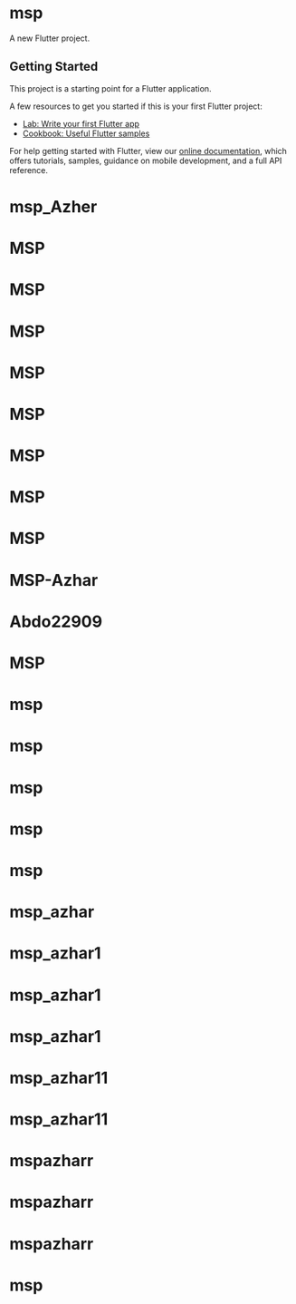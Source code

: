 # msp

A new Flutter project.

## Getting Started

This project is a starting point for a Flutter application.

A few resources to get you started if this is your first Flutter project:

- [Lab: Write your first Flutter app](https://flutter.dev/docs/get-started/codelab)
- [Cookbook: Useful Flutter samples](https://flutter.dev/docs/cookbook)

For help getting started with Flutter, view our
[online documentation](https://flutter.dev/docs), which offers tutorials,
samples, guidance on mobile development, and a full API reference.
# msp_Azher
# MSP
# MSP
# MSP
# MSP
# MSP
# MSP
# MSP
# MSP
# MSP-Azhar
# Abdo22909
# MSP
# msp
# msp
# msp
# msp
# msp
# msp_azhar
# msp_azhar1
# msp_azhar1
# msp_azhar1
# msp_azhar11
# msp_azhar11
# mspazharr
# mspazharr
# mspazharr
# msp
